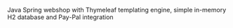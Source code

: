 Java Spring webshop with Thymeleaf templating engine, simple in-memory H2 database and Pay-Pal integration
